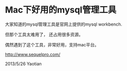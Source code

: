 # Mac下好用的mysql管理工具

大家知道的mysql管理工具是官网上提供的mysql workbench.

但那个工具太难用了， 还占用很多资源。

偶然遇到了这个工具，非常好用，支持mac平台。

http://www.sequelpro.com/


2013/5/26 Yaotian
